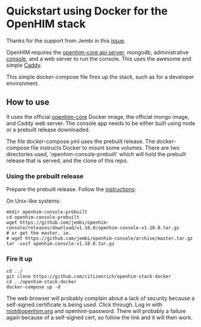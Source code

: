 # Quickstart using Docker for the OpenHIM stack

Thanks for the support from Jembi in this [issue](https://github.com/jembi/openhim-docker/issues/1).

OpenHIM requires the [openhim-core api server](https://github.com/jembi/openhim-core-js), mongodb, administrative [console](https://github.com/jembi/openhim-console), and a web server to run the console. This uses the awesome and simple [Caddy](https://caddyserver.com).

This simple docker-compose file fires up the stack, such as for a developer environment.

## How to use

It uses the official [openhim-core](https://github.com/jembi/openhim-docker) Docker image, the official mongo image, and Caddy web server. The console app needs to be either built using node or a prebuilt release downloaded.

The file docker-compose.yml uses the prebuilt release. The docker-compose file instructs Docker to mount some volumes. There are two directories used, 'openhim-console-prebuilt' which will hold the prebuilt release that is served, and the clone of this repo.


### Using the prebuilt release

Prepare the prebuilt release. Follow the [instructions](https://github.com/jembi/openhim-console):

On Unix-like systems:
```shell
mkdir openhim-console-prebuilt
cd openhim-console-prebuilt
wget https://github.com/jembi/openhim-console/releases/download/v1.10.0/openhim-console-v1.10.0.tar.gz
# or get the master, ie.
# wget https://github.com/jembi/openhim-console/archive/master.tar.gz
tar -vxzf openhim-console-v1.10.0.tar.gz
```

### Fire it up

```
cd ../
git clone https://github.com/citizenrich/openhim-stack-docker
cd ../openhim-stack-docker
docker-compose up -d
```

The web browser will probably complain about a lack of security because a self-signed certificate is being used. Click through. Log in with root@openhim.org and openhim-password. There will probably a failure again because of a self-signed cert, so follow the link and it will then work.
